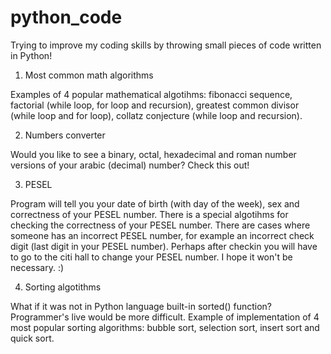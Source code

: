 # python_code

Trying to improve my coding skills by throwing small pieces of code written in Python!



1. Most common math algorithms

Examples of 4 popular mathematical algotihms: fibonacci sequence, factorial (while loop, for loop and recursion), greatest common divisor (while loop and for loop), collatz conjecture (while loop and recursion).


2. Numbers converter

Would you like to see a binary, octal, hexadecimal and roman number versions of your arabic (decimal) number? Check this out!


3. PESEL

Program will tell you your date of birth (with day of the week), sex and correctness of your PESEL number. There is a special algotihms for checking the correctness of your PESEL number. There are cases where someone has an incorrect PESEL number, for example an incorrect check digit (last digit in your PESEL number). Perhaps after checkin you will have to go to the citi hall to change your PESEL number. I hope it won't be necessary. :)


4. Sorting algotithms

What if it was not in Python language built-in sorted() function? Programmer's live would be more difficult. Example of implementation of 4 most popular sorting algorithms: bubble sort, selection sort, insert sort and quick sort.
